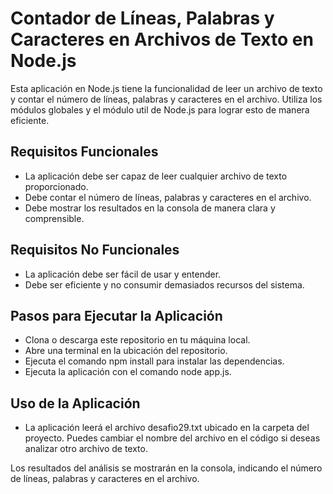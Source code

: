 
# Contador de Líneas, Palabras y Caracteres en Archivos de Texto en Node.js
Esta aplicación en Node.js tiene la funcionalidad de leer un archivo de texto y contar el número de líneas, palabras y caracteres en el archivo. Utiliza los módulos globales y el módulo util de Node.js para lograr esto de manera eficiente.

## Requisitos Funcionales
- La aplicación debe ser capaz de leer cualquier archivo de texto proporcionado.
- Debe contar el número de líneas, palabras y caracteres en el archivo.
- Debe mostrar los resultados en la consola de manera clara y comprensible.

## Requisitos No Funcionales
- La aplicación debe ser fácil de usar y entender.
- Debe ser eficiente y no consumir demasiados recursos del sistema.

## Pasos para Ejecutar la Aplicación
- Clona o descarga este repositorio en tu máquina local.
- Abre una terminal en la ubicación del repositorio.
- Ejecuta el comando npm install para instalar las dependencias.
- Ejecuta la aplicación con el comando node app.js.

## Uso de la Aplicación
- La aplicación leerá el archivo desafio29.txt ubicado en la carpeta del proyecto. Puedes cambiar el nombre del archivo en el código si deseas analizar otro archivo de texto.

Los resultados del análisis se mostrarán en la consola, indicando el número de líneas, palabras y caracteres en el archivo.
